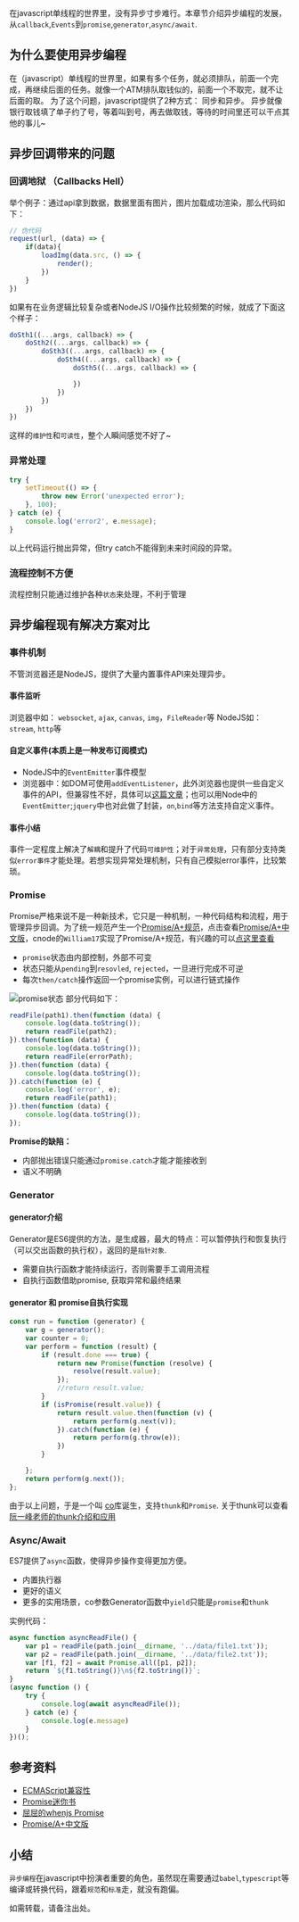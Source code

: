 在javascript单线程的世界里，没有异步寸步难行。本章节介绍异步编程的发展，从`callback`,`Events`到`promise`,`generator`,`async/await`.

<!--more-->

## 为什么要使用异步编程

在（javascript）单线程的世界里，如果有多个任务，就必须排队，前面一个完成，再继续后面的任务。就像一个ATM排队取钱似的，前面一个不取完，就不让后面的取。
为了这个问题，javascript提供了2种方式： 同步和异步。
异步就像银行取钱填了单子约了号，等着叫到号，再去做取钱，等待的时间里还可以干点其他的事儿~


## 异步回调带来的问题

### 回调地狱 （Callbacks Hell）
举个例子：通过api拿到数据，数据里面有图片，图片加载成功渲染，那么代码如下：
```javascript
// 伪代码
request(url, (data) => {
    if(data){
        loadImg(data.src, () => {
            render();
        })
    }
})
```
如果有在业务逻辑比较复杂或者NodeJS I/O操作比较频繁的时候，就成了下面这个样子：
```javascript
doSth1((...args, callback) => {
    doSth2((...args, callback) => {
        doSth3((...args, callback) => {
            doSth4((...args, callback) => {
                doSth5((...args, callback) => {

                })
            })
        })
    })
})
```
这样的`维护性`和`可读性`，整个人瞬间感觉不好了~


### 异常处理
```javascript
try {
    setTimeout(() => {
        throw new Error('unexpected error');
    }, 100);
} catch (e) {
    console.log('error2', e.message);
}
```
以上代码运行抛出异常，但try catch不能得到未来时间段的异常。

### 流程控制不方便
流程控制只能通过维护各种`状态`来处理，不利于管理


## 异步编程现有解决方案对比

### 事件机制
不管浏览器还是NodeJS，提供了大量内置事件API来处理异步。

#### 事件监听
浏览器中如： `websocket`, `ajax`, `canvas`, `img`，`FileReader`等
NodeJS如： `stream`, `http`等
#### 自定义事件(本质上是一种发布订阅模式)
- NodeJS中的`EventEmitter`事件模型
- 浏览器中：如DOM可使用`addEventListener`，此外浏览器也提供一些自定义事件的API，但兼容性不好，具体可以[这篇文章](http://dean.edwards.name/weblog/2009/03/callbacks-vs-events/)；也可以用Node中的`EventEmitter`;`jquery`中也对此做了封装，`on`,`bind`等方法支持自定义事件。

####  事件小结
事件一定程度上解决了`解耦`和提升了代码`可维护性`；对于`异常处理`，只有部分支持类似`error事件`才能处理。若想实现异常处理机制，只有自己模拟error事件，比较繁琐。

### Promise
Promise严格来说不是一种新技术，它只是一种机制，一种代码结构和流程，用于管理异步回调。为了统一规范产生一个[Promise/A+规范](http://promisesaplus.com/)，点击查看[Promise/A+中文版](http://segmentfault.com/a/1190000002452115)，cnode的`William17`实现了Promise/A+规范，有兴趣的可以[点这里查看](https://cnodejs.org/topic/5603cb8a152fdd025f0f5014)

- `promise`状态由内部控制，外部不可变
- 状态只能从`pending`到`resovled`, `rejected`，一旦进行完成不可逆
- 每次`then/catch`操作返回一个promise实例，可以进行链式操作

![promise状态](https://camo.githubusercontent.com/936320d9d13426d9631ff49d817b5d542e135d10/687474703a2f2f7777772e616c6c6f797465616d2e636f6d2f77702d636f6e74656e742f75706c6f6164732f323031352f30352f515125453625383825414125453525394225424532303135303533303230313332382e706e67)
部分代码如下：
```javascript
readFile(path1).then(function (data) {
    console.log(data.toString());
    return readFile(path2);
}).then(function (data) {
    console.log(data.toString());
    return readFile(errorPath);
}).then(function (data) {
    console.log(data.toString());
}).catch(function (e) {
    console.log('error', e);
    return readFile(path1);
}).then(function (data) {
    console.log(data.toString());
});
```

**Promise的缺陷：**
- 内部抛出错误只能通过`promise.catch`才能才能接收到
- 语义不明确


### Generator
#### generator介绍
Generator是ES6提供的方法，是生成器，最大的特点：可以暂停执行和恢复执行（可以交出函数的执行权），返回的是`指针对象`.
- 需要自执行函数才能持续运行，否则需要手工调用流程
- 自执行函数借助promise, 获取异常和最终结果

#### generator 和 promise自执行实现
```javascript
const run = function (generator) {
    var g = generator();
    var counter = 0;
    var perform = function (result) {
        if (result.done === true) {
            return new Promise(function (resolve) {
                resolve(result.value);
            });
            //return result.value;
        }
        if (isPromise(result.value)) {
            return result.value.then(function (v) {
                return perform(g.next(v));
            }).catch(function (e) {
                return perform(g.throw(e));
            })
        }

    };
    return perform(g.next());
};
```

由于以上问题，于是一个叫 [co](https://github.com/tj/co)库诞生，支持`thunk`和`Promise`.
关于thunk可以查看[阮一峰老师的thunk介绍和应用](http://es6.ruanyifeng.com/#docs/async#Thunk函数)


### Async/Await
ES7提供了`async`函数，使得异步操作变得更加方便。
- 内置执行器
- 更好的语义
- 更多的实用场景，co参数Generator函数中`yield`只能是`promise`和`thunk`

实例代码：
```javascript
async function asyncReadFile() {   
    var p1 = readFile(path.join(__dirname, '../data/file1.txt'));
    var p2 = readFile(path.join(__dirname, '../data/file2.txt'));
    var [f1, f2] = await Promise.all([p1, p2]);
    return `${f1.toString()}\n${f2.toString()}`;
}
(async function () {
    try {
        console.log(await asyncReadFile());
    } catch (e) {
        console.log(e.message)
    }
})();
```

## 参考资料

- [ECMAScript兼容性](http://kangax.github.io/compat-table/es6/)
- [Promise迷你书](http://liubin.org/promises-book/)
- [屈屈的whenjs Promise](https://imququ.com/post/promises-when-js.html)
- [Promise/A+中文版](http://segmentfault.com/a/1190000002452115)

## 小结
`异步编程`在javascript中扮演者重要的角色，虽然现在需要通过`babel`,`typescript`等编译或转换代码，跟着`规范`和`标准`走，就没有跑偏。

如需转载，请备注出处。
